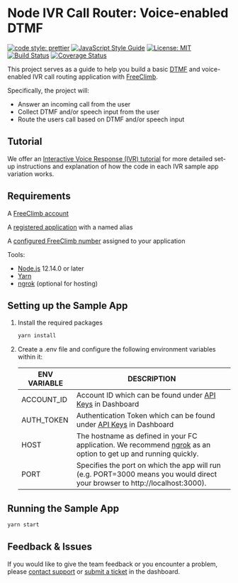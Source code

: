 # Node IVR Call Router: Voice-enabled DTMF

[![code style: prettier](https://img.shields.io/badge/code_style-prettier-ff69b4.svg?style=flat-square)](https://github.com/prettier/prettier)
[![JavaScript Style Guide](https://img.shields.io/badge/code_style-standard-brightgreen.svg)](https://standardjs.com)
[![License: MIT](https://img.shields.io/badge/License-MIT-green.svg)](https://opensource.org/licenses/MIT)
[![Build Status](https://github.com/FreeClimbAPI/Node-IVR-Sample-Apps/actions/workflows/node-ivr-sample-app-call-router-2.0.yaml/badge.svg)](https://github.com/FreeClimbAPI/Node-IVR-Sample-Apps/actions/workflows/node-ivr-sample-app-call-router-2.0.yaml)
[![Coverage Status](https://coveralls.io/repos/github/FreeClimbAPI/Node-2FA-Tutorial/badge.svg?branch=master)](https://coveralls.io/github/FreeClimbAPI/Node-IVR-Sample-Apps?branch=master)

This project serves as a guide to help you build a basic [DTMF](https://en.wikipedia.org/wiki/Dual-tone_multi-frequency_signaling) and voice-enabled IVR call routing application with [FreeClimb](https://docs.freeclimb.com/docs/how-freeclimb-works).

Specifically, the project will:

- Answer an incoming call from the user
- Collect DTMF and/or speech input from the user
- Route the users call based on DTMF and/or speech input

## Tutorial

We offer an [Interactive Voice Response (IVR) tutorial](https://docs.freeclimb.com/docs/ivr-call-routing-10) for more detailed set-up instructions and explanation of how the code in each IVR sample app variation works.

## Requirements

A [FreeClimb account](https://www.freeclimb.com/dashboard/signup/)

A [registered application](https://docs.freeclimb.com/docs/registering-and-configuring-an-application#register-an-app) with a named alias

A [configured FreeClimb number](https://docs.freeclimb.com/docs/getting-and-configuring-a-freeclimb-number) assigned to your application

Tools:

- [Node.js](https://nodejs.org/en/download/) 12.14.0 or later
- [Yarn](https://yarnpkg.com/en/)
- [ngrok](https://ngrok.com/download) (optional for hosting)

## Setting up the Sample App

1. Install the required packages

   ```bash
   yarn install
   ```

1. Create a .env file and configure the following environment variables within it:

   | ENV VARIABLE | DESCRIPTION                                                                                                                                  |
   | ------------ | -------------------------------------------------------------------------------------------------------------------------------------------- |
   | ACCOUNT_ID   | Account ID which can be found under [API Keys](https://www.freeclimb.com/dashboard/portal/account/authentication) in Dashboard               |
   | AUTH_TOKEN   | Authentication Token which can be found under [API Keys](https://www.freeclimb.com/dashboard/portal/account/authentication) in Dashboard     |
   | HOST         | The hostname as defined in your FC application. We recommend [ngrok](https://ngrok.com/download) as an option to get up and running quickly. |
   | PORT         | Specifies the port on which the app will run (e.g. PORT=3000 means you would direct your browser to http://localhost:3000).                  |

## Running the Sample App

```bash
yarn start
```

## Feedback & Issues

If you would like to give the team feedback or you encounter a problem, please [contact support](https://www.freeclimb.com/support/) or [submit a ticket](https://freeclimb.com/dashboard/portal/support) in the dashboard.
